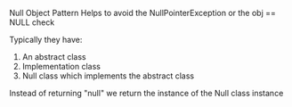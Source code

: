 Null Object Pattern Helps to avoid the NullPointerException or the obj == NULL check

Typically they have:
1. An abstract class
2. Implementation class
3. Null class which implements the abstract class

Instead of returning "null" we return the instance of the Null class instance